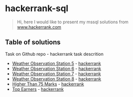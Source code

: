# hackerrank-sql

> Hi, here I would like to present my mssql solutions from www.hackerrank.com

## Table of solutions
Task on Github repo - hackerrank task descrition 
* [Weather Observation Station 5](https://github.com/aiflops/hackerrank-sql/blob/master/Weather_Observation_Station_) -  [hackerrank](https://github.com/aiflops/hackerrank-sql/blob/master/Weather_Observation_Station_)
* [Weather Observation Station 6](https://github.com/aiflops/hackerrank-sql/blob/master/Weather%20Observation%20Station%206) -  [hackerrank](https://www.hackerrank.com/challenges/weather-observation-station-6/problem)
* [Weather Observation Station 7](https://github.com/aiflops/hackerrank-sql/blob/master/Weather%20Observation%20Station%207) -  [hackerrank](https://www.hackerrank.com/challenges/weather-observation-station-7/problem)
* [Weather Observation Station 8](https://github.com/aiflops/hackerrank-sql/blob/master/Weather%20Observation%20Station%208) -  [hackerrank](https://www.hackerrank.com/challenges/weather-observation-station-8/problem)
* [Higher Than 75 Marks](https://github.com/aiflops/hackerrank-sql/blob/master/Higher%20Than%2075%20Marks) -  [hackerrank](https://www.hackerrank.com/challenges/more-than-75-marks/problem)
* [Top Earners](https://github.com/aiflops/hackerrank-sql/blob/master/Top%20Earners) -  [hackerrank](https://www.hackerrank.com/challenges/earnings-of-employees/problem)


